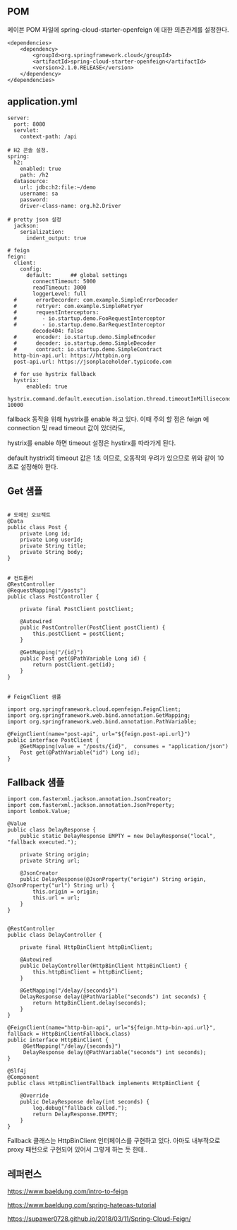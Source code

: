 ## POM ##

메이븐 POM 파일에 spring-cloud-starter-openfeign 에 대한 의존관계를 설정한다. 

```
<dependencies>
	<dependency>
		<groupId>org.springframework.cloud</groupId>
		<artifactId>spring-cloud-starter-openfeign</artifactId>
		<version>2.1.0.RELEASE</version>
	</dependency>
</dependencies> 
```

## application.yml ##
```
server:
  port: 8080
  servlet:
    context-path: /api

# H2 콘솔 설정.
spring:
  h2:
    enabled: true
    path: /h2
  datasource:
    url: jdbc:h2:file:~/demo
    username: sa
    password:
    driver-class-name: org.h2.Driver

# pretty json 설정
  jackson:
    serialization:
      indent_output: true

# feign
feign:
  client:
    config:
      default:      ## global settings
        connectTimeout: 5000
        readTimeout: 3000
        loggerLevel: full
  #      errorDecorder: com.example.SimpleErrorDecoder
  #      retryer: com.example.SimpleRetryer
  #      requestInterceptors:
  #        - io.startup.demo.FooRequestInterceptor
  #        - io.startup.demo.BarRequestInterceptor
        decode404: false
  #      encoder: io.startup.demo.SimpleEncoder
  #      decoder: io.startup.demo.SimpleDecoder
  #      contract: io.startup.demo.SimpleContract
  http-bin-api.url: https://httpbin.org
  post-api.url: https://jsonplaceholder.typicode.com

  # for use hystrix fallback
  hystrix:
      enabled: true

hystrix.command.default.execution.isolation.thread.timeoutInMilliseconds: 10000   
```

fallback 동작을 위해 hystrix를 enable 하고 있다. 이때 주의 할 점은 feign 에 connection 및 read timeout 값이 있더라도,

hystrix를 enable 하면 timeout 설정은 hystirx를 따라가게 된다. 

default hystrix의 timeout 값은 1초 이므로, 오동작의 우려가 있으므로 위와 같이 10 초로 설정해야 한다. 


## Get 샘플 ##
```

# 도메인 오브젝트
@Data
public class Post {
    private Long id;
    private Long userId;
    private String title;
    private String body;
}


# 컨트롤러
@RestController
@RequestMapping("/posts")
public class PostController {

    private final PostClient postClient;

    @Autowired
    public PostController(PostClient postClient) {
        this.postClient = postClient;
    }

    @GetMapping("/{id}")
    public Post get(@PathVariable Long id) {
        return postClient.get(id);
    }
}


# FeignClient 샘플

import org.springframework.cloud.openfeign.FeignClient;
import org.springframework.web.bind.annotation.GetMapping;
import org.springframework.web.bind.annotation.PathVariable;

@FeignClient(name="post-api", url="${feign.post-api.url}")
public interface PostClient {
    @GetMapping(value = "/posts/{id}",  consumes = "application/json")
    Post get(@PathVariable("id") Long id);
}

```


## Fallback 샘플 ##
```
import com.fasterxml.jackson.annotation.JsonCreator;
import com.fasterxml.jackson.annotation.JsonProperty;
import lombok.Value;

@Value
public class DelayResponse {
    public static DelayResponse EMPTY = new DelayResponse("local", "fallback executed.");

    private String origin;
    private String url;

    @JsonCreator
    public DelayResponse(@JsonProperty("origin") String origin, @JsonProperty("url") String url) {
        this.origin = origin;
        this.url = url;
    }
}


@RestController
public class DelayController {

    private final HttpBinClient httpBinClient;

    @Autowired
    public DelayController(HttpBinClient httpBinClient) {
        this.httpBinClient = httpBinClient;
    }

    @GetMapping("/delay/{seconds}")
    DelayResponse delay(@PathVariable("seconds") int seconds) {
        return httpBinClient.delay(seconds);
    }
}

@FeignClient(name="http-bin-api", url="${feign.http-bin-api.url}", fallback = HttpBinClientFallback.class)
public interface HttpBinClient {
     @GetMapping("/delay/{seconds}")
     DelayResponse delay(@PathVariable("seconds") int seconds);
}

@Slf4j
@Component
public class HttpBinClientFallback implements HttpBinClient {

    @Override
    public DelayResponse delay(int seconds) {
        log.debug("fallback called.");
        return DelayResponse.EMPTY;
    }
}

```

Fallback 클래스는 HttpBinClient 인터페이스를 구현하고 있다. 아마도 내부적으로 proxy 패턴으로 구현되어 있어서 그렇게 하는 듯 한데..




## 레퍼런스 ##

https://www.baeldung.com/intro-to-feign

https://www.baeldung.com/spring-hateoas-tutorial

https://supawer0728.github.io/2018/03/11/Spring-Cloud-Feign/
